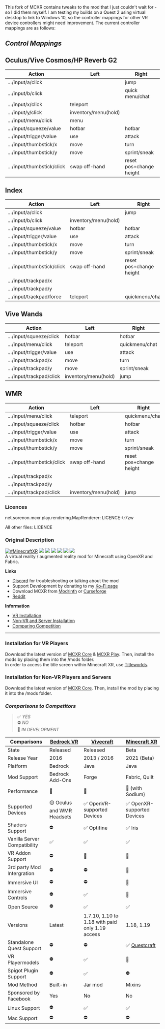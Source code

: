 This fork of MCXR contains tweaks to the mod that I just couldn't wait for - so I did them myself. I am testing my builds on a Quest 2 using virtual desktop to link to Windows 10, so the controller mappings for other VR device controllers might need improvement. The current controller mappings are as follows:
## *Control Mappings*
## Oculus/Vive Cosmos/HP Reverb G2
|Action|Left|Right|
|---|---|---|
|…/input/a/click||jump|
|…/input/b/click||quick menu/chat|
|…/input/x/click|teleport||
|…/input/y/click|inventory/menu(hold)||
|…/input/menu/click|menu||
|…/input/squeeze/value|hotbar|hotbar|
|…/input/trigger/value|use|attack|
|…/input/thumbstick/x|move|turn|
|…/input/thumbstick/y|move|sprint/sneak|
|…/input/thumbstick/click|swap off-hand|reset pos+change height|

## Index
|Action|Left|Right|
|---|---|---|
|…/input/a/click||jump|
|…/input/b/click|inventory/menu(hold)||
|…/input/squeeze/value|hotbar|hotbar|
|…/input/trigger/value|use|attack|
|…/input/thumbstick/x|move|turn|
|…/input/thumbstick/y|move|sprint/sneak|
|…/input/thumbstick/click|swap off-hand|reset pos+change height|
|…/input/trackpad/x|||
|…/input/trackpad/y|||
|…/input/trackpad/force|teleport|quickmenu/chat|

## Vive Wands
|Action|Left|Right|
|---|---|---|
|…/input/squeeze/click|hotbar|hotbar|
|…/input/menu/click|teleport|quickmenu/chat|
|…/input/trigger/value|use|attack|
|…/input/trackpad/x|move|turn|
|…/input/trackpad/y|move|sprint/sneak|
|…/input/trackpad/click|inventory/menu(hold)|jump|

## WMR
|Action|Left|Right|
|---|---|---|
|…/input/menu/click|teleport|quickmenu/chat|
|…/input/squeeze/click|hotbar|hotbar|
|…/input/trigger/value|use|attack|
|…/input/thumbstick/x|move|turn|
|…/input/thumbstick/y|move|sprint/sneak|
|…/input/thumbstick/click|swap off-hand|reset pos+change height|
|…/input/trackpad/x|||
|…/input/trackpad/y|||
|…/input/trackpad/click|inventory/menu(hold)|jump|

### Licences
net.sorenon.mcxr.play.rendering.MapRenderer: LICENCE-tr7zw

All other files: LICENCE

### Original Description
[![#MinecraftXR](https://user-images.githubusercontent.com/51373236/114272119-ad237800-9a0c-11eb-8786-6275555a594b.png)](#)
![](https://user-images.githubusercontent.com/90802279/172026916-a617134b-a829-4d67-b8ec-ef10ea4be266.png)
![](https://img.shields.io/github/v/release/Sorenon/MCXR) ![](https://img.shields.io/discord/829825443480993802?label=discord) ![](https://img.shields.io/modrinth/dt/hcEWWGik?label=mcxr-core%20downloads) ![](https://img.shields.io/modrinth/dt/9jVyqpHR?label=mcxr-play%20downloads) ![](https://img.shields.io/reddit/subreddit-subscribers/MinecraftXR)
<br/>A virtual reality / augmented reality mod for Minecraft using OpenXR and Fabric.

**Links**
- [Discord](https://discord.gg/a7PPU9tYDU) for troubleshooting or talking about the mod
- Support Development by donating to my [Ko-Fi page](https://ko-fi.com/sorenon)
- Download MCXR from [Modrinth](https://modrinth.com/user/Sorenon) or [Curseforge](https://www.curseforge.com/members/sorenon/projects)
- [Reddit](https://www.reddit.com/r/MinecraftXR)

**Information**
- [VR Installation](#installation-for-vr-players)
- [Non-VR and Server Installation](#installation-for-non-vr-players-and-servers)
- [Comparing Competition](#comparisons-to-competitors)

---------
### Installation for VR Players
Download the latest version of [MCXR Core](https://modrinth.com/mod/mcxr-core) & [MCXR Play](https://modrinth.com/mod/mcxr-play). Then, install the mods by placing them into the /mods folder.
<br/>
In order to access the title screen within Minecraft XR, use [Titleworlds](https://modrinth.com/mod/titleworlds).

### Installation for Non-VR Players and Servers
Download the latest version of [MCXR Core](https://modrinth.com/mod/mcxr-core). Then, install the mod by placing it into the /mods folder.

### *Comparisons to Competitors*
> ✅ *YES*
> <br/>⛔ *NO*
> <br/>🚧 *IN DEVELOPMENT*

| Comparisons                 | [Bedrock VR](https://www.minecraft.net/en-us/vr)| [Vivecraft](http://www.vivecraft.org/)| [Minecraft XR](https://github.com/Sorenon/MCXR) |
| --------------------------- | ------------------------------- | ----------------------------- | ---------------------------- |
| State                       | Released                        | Released                      | Beta                         |
| Release Year                | 2016                            | 2013 / 2016                   | 2021 (Beta)                  |
| Platform                    | Bedrock                         | Java                          | Java                         |
| Mod Support                 | Bedrock Add-Ons                 | Forge                         | Fabric, Quilt                |
| Performance                 | 🥇                              | 🥉                           | 🥈 (with Sodium)             |
| Supported Devices           | 🟡 Oculus and WMR Headsets      | ✅ OpenVR-supported Devices   | ✅ OpenXR-supported Devices |
| Shaders Support             | ⛔                              | ✅ Optifine                   | ✅ Iris                     |
| Vanilla Server Compatibility| ✅                              | ✅                           | ✅                           |
| VR Addon Support            | ⛔                              | 🚧                           | 🚧                           |
| 3rd party Mod Intergration  | ⛔                              | ⛔                           | 🚧                           |
| Immersive UI                | ⛔                              | ⛔                           | 🚧                           |
| Immersive Controls          | ⛔                              | ✅                           | 🚧                           |
| Open Source                 | ⛔                              | ✅                           | ✅                           |
| Versions                    | Latest                          | 1.7.10, 1.10 to 1.18 with paid only 1.19 access | 1.18, 1.19                         |
| Standalone Quest Support    | ⛔                              | ⛔                           | ✅ [Questcraft](https://sidequestvr.com/app/7150/questcraft)|
| VR Playermodels             | ⛔                              | ✅                           | 🚧                           |
| Spigot Plugin Support       | ⛔                              | ✅                           | ⛔                           |
| Mod Method                  | Built-in                        | Jar mod                       | Mixins                       |
| Sponsored by Facebook       | Yes                              | No                           | No                           |
| Linux Support               | ⛔                              | ✅                           | ✅                           |
| Mac Support                 | ⛔                              | ⛔                           | ⛔                           |
